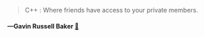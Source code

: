 > C++ : Where friends have access to your private members.
  #### —Gavin Russell Baker [:scroll:](http://quotes.stormconsultancy.co.uk/quotes/40)